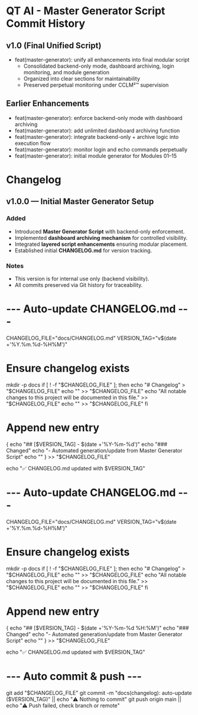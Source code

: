 # QT AI - Master Generator Script Commit History

## v1.0 (Final Unified Script)
- feat(master-generator): unify all enhancements into final modular script
  - Consolidated backend-only mode, dashboard archiving, login monitoring, and module generation
  - Organized into clear sections for maintainability
  - Preserved perpetual monitoring under CCLM²™ supervision

## Earlier Enhancements
- feat(master-generator): enforce backend-only mode with dashboard archiving
- feat(master-generator): add unlimited dashboard archiving function
- feat(master-generator): integrate backend-only + archive logic into execution flow
- feat(master-generator): monitor login and echo commands perpetually
- feat(master-generator): initial module generator for Modules 01–15
# Changelog

## v1.0.0 — Initial Master Generator Setup
### Added
- Introduced **Master Generator Script** with backend-only enforcement.
- Implemented **dashboard archiving mechanism** for controlled visibility.
- Integrated **layered script enhancements** ensuring modular placement.
- Established initial **CHANGELOG.md** for version tracking.

### Notes
- This version is for internal use only (backend visibility).
- All commits preserved via Git history for traceability.

# --- Auto-update CHANGELOG.md ---
CHANGELOG_FILE="docs/CHANGELOG.md"
VERSION_TAG="v$(date +'%Y.%m.%d-%H%M')"

# Ensure changelog exists
mkdir -p docs
if [ ! -f "$CHANGELOG_FILE" ]; then
  echo "# Changelog" > "$CHANGELOG_FILE"
  echo "" >> "$CHANGELOG_FILE"
  echo "All notable changes to this project will be documented in this file." >> "$CHANGELOG_FILE"
  echo "" >> "$CHANGELOG_FILE"
fi

# Append new entry
{
  echo "## [$VERSION_TAG] - $(date +'%Y-%m-%d')"
  echo "### Changed"
  echo "- Automated generation/update from Master Generator Script"
  echo ""
} >> "$CHANGELOG_FILE"

echo "✅ CHANGELOG.md updated with $VERSION_TAG"

# --- Auto-update CHANGELOG.md ---
CHANGELOG_FILE="docs/CHANGELOG.md"
VERSION_TAG="v$(date +'%Y.%m.%d-%H%M')"

# Ensure changelog exists
mkdir -p docs
if [ ! -f "$CHANGELOG_FILE" ]; then
  echo "# Changelog" > "$CHANGELOG_FILE"
  echo "" >> "$CHANGELOG_FILE"
  echo "All notable changes to this project will be documented in this file." >> "$CHANGELOG_FILE"
  echo "" >> "$CHANGELOG_FILE"
fi

# Append new entry
{
  echo "## [$VERSION_TAG] - $(date +'%Y-%m-%d %H:%M')"
  echo "### Changed"
  echo "- Automated generation/update from Master Generator Script"
  echo ""
} >> "$CHANGELOG_FILE"

echo "✅ CHANGELOG.md updated with $VERSION_TAG"

# --- Auto commit & push ---
git add "$CHANGELOG_FILE"
git commit -m "docs(changelog): auto-update ($VERSION_TAG)" || echo "⚠️ Nothing to commit"
git push origin main || echo "⚠️ Push failed, check branch or remote"
